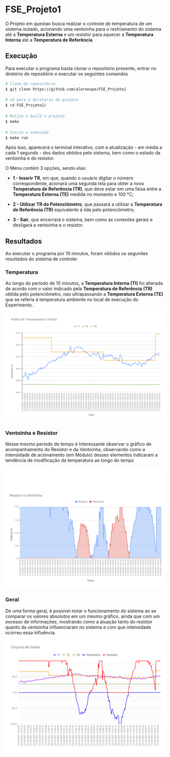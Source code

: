 # FSE_Projeto1

O Projeto em questao busca realizar o controle de temperatura de um sistema isolado, acionando uma ventoinha para o resfriamento do sistema até a **Temperatura Externa** e um resistor para aquecer a **Temperatura Interna** até a **Temperatura de Referência**

## Execução

Para executar o programa basta clonar o repositório presente, entrar no diretório do repositório e executar os seguintes comandos

``` bash
# Clone do repositório
$ git clone https://github.com/aleronupe/FSE_Projeto1

# Vá para o diretório do projeto
$ cd FSE_Projeto1/

# Relize o build o projeto
$ make

# Inicie a execução
$ make run
```

Após isso, aparecerá o terminal interativo, com a atualização - em média a cada 1 segundo - dos dados obtidos pelo sistema, bem como o estado da ventoinha e do resistor.

O Menu contém 3 opções, sendo elas:

* **1 - Inserir TR**, em que, quando o usuário digitar o número correspondente, acionará uma segunda tela para obter a nova **Temperatura de Referência (TR)**, que deve estar em uma faixa entre a **Temperatura Externa (TE)** medida no momento e 100 °C;

* **2 - Utilizar TR do Potenciômetro**, que passará a utilizar a **Temperatura de Referência (TR)** equivalente à lida pelo potenciômetro;

* **3 - Sair**, que encerrará o sistema, bem como as conexões gerais e desligará a ventoinha e o resistor.

## Resultados 

Ao executar o programa por 10 minutos, foram obtidos os segunites resultados do sistema de controle:

### Temperatura

Ao longo do período de 10 minutos, a **Temperatura Interna (TI)** foi alterada de acordo com o valor indicado pela **Temperatura de Referência (TR)** obtida pelo potenciômetro, nao ultrapassando a **Temperatura Externa (TE)** que se referia à temperatura ambiente no local de execução do Experimento.

![Temperatura vs Tempo](./images/Temperatura-vs-Tempo.png)

### Ventoinha e Resistor

Nesse mesmo período de tempo é Interessante observar o gráfico de acompanhamento do Resistor e da Ventoinha, observando como a intensidade de acionamento (em Módulo) desses elementos indicaram a tendência de modificação da temperatura ao longo do tempo

![Resistor vs Ventoinha.](./images/Resistor-vs-Ventoinha.png)

### Geral

De uma forma geral, é possível notar o funcionamento do sistema ao se comparar os valores absolutos em um mesmo gráfico, ainda que com um excesso de informações, mostrando como a atuação tanto do resistor quanto da ventoinha influenciaram no sistema e com que intensidade ocorreu essa influência.

![Conjunto de Dados](./images/Conjunto-de-Dados.png)


